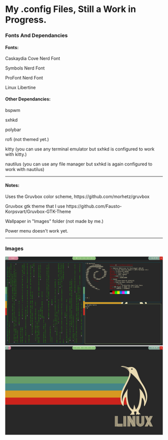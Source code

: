 <h1>My .config Files, Still a Work in Progress.</h1>

<h3>Fonts And Dependancies</h3>


<h4>Fonts:</h4>

<p>Caskaydia Cove Nerd Font</p>
<p>Symbols Nerd Font</p>
<p>ProFont Nerd Font</p>
<p>Linux Libertine</p>

<h4>Other Dependancies:</h4>
<p>bspwm</p>
<p>sxhkd</p>
<p>polybar</p>
<p>rofi (not themed yet.)</p>
<p>kitty (you can use any terminal emulator but sxhkd is configured to work with kitty.)</p>
<p>nautilus (you can use any file manager but sxhkd is again configured to work with nautilus)</p>

<hr>

<h4>Notes:</h4>
<p>Uses the Gruvbox color scheme, https://github.com/morhetz/gruvbox</p>
<p>Gruvbox gtk theme that I use https://github.com/Fausto-Korpsvart/Gruvbox-GTK-Theme</p>
<p>Wallpaper in "Images" folder (not made by me.)</p>
<p>Power menu doesn't work yet.</p>

<hr>

<h3> Images </h3>
<img src="https://github.com/Logwheel1/dotconfig/blob/main/Images/SampleImage.png">
<img src="https://github.com/Logwheel1/dotconfig/blob/main/Images/SampleImage2.png">
